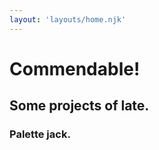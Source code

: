 ```yaml
---
layout: 'layouts/home.njk'
---
```

# Commendable!

## Some projects of late.

### Palette jack.




